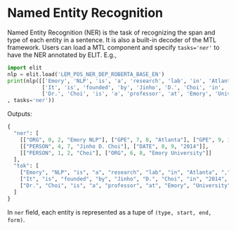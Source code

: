 # Named Entity Recognition

Named Entity Recognition (NER) is the task of recognizing the span and type of each entity in a sentence. It is also a built-in decoder of the MTL framework. Users can load a MTL component and specify `tasks='ner'` to have the NER annotated by ELIT. E.g.,

```python
import elit
nlp = elit.load('LEM_POS_NER_DEP_ROBERTA_BASE_EN')
print(nlp([['Emory', 'NLP', 'is', 'a', 'research', 'lab', 'in', 'Atlanta', ',', 'GA', '.'], 
           ['It', 'is', 'founded', 'by', 'Jinho', 'D.', 'Choi', 'in', '2014', '.'], 
           ['Dr.', 'Choi', 'is', 'a', 'professor', 'at', 'Emory', 'University', '.']]
, tasks='ner'))
```

Outputs:

```python
{
  "ner": [
    [["ORG", 0, 2, "Emory NLP"], ["GPE", 7, 8, "Atlanta"], ["GPE", 9, 10, "GA"]],
    [["PERSON", 4, 7, "Jinho D. Choi"], ["DATE", 8, 9, "2014"]],
    [["PERSON", 1, 2, "Choi"], ["ORG", 6, 8, "Emory University"]]
  ],
  "tok": [
    ["Emory", "NLP", "is", "a", "research", "lab", "in", "Atlanta", ",", "GA", "."],
    ["It", "is", "founded", "by", "Jinho", "D.", "Choi", "in", "2014", "."],
    ["Dr.", "Choi", "is", "a", "professor", "at", "Emory", "University", "."]
  ]
}
```

In `ner` field, each entity is represented as a tupe of `(type, start, end, form)`.

